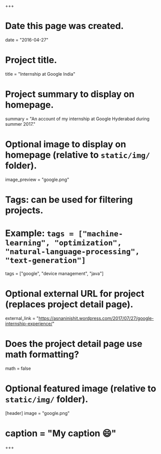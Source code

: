 +++
# Date this page was created.
date = "2016-04-27"

# Project title.
title = "Internship at Google India"

# Project summary to display on homepage.
summary = "An account of my internship at Google Hyderabad during summer 2017."

# Optional image to display on homepage (relative to `static/img/` folder).
image_preview = "google.png"

# Tags: can be used for filtering projects.
# Example: `tags = ["machine-learning", "optimization", "natural-language-processing", "text-generation"]`
tags = ["google", "device management", "java"]

# Optional external URL for project (replaces project detail page).
external_link = "https://asnaninishit.wordpress.com/2017/07/27/google-internship-experience/"

# Does the project detail page use math formatting?
math = false

# Optional featured image (relative to `static/img/` folder).
[header]
image = "google.png"
# caption = "My caption :smile:"

+++
